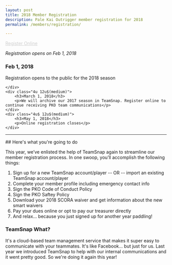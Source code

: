 ```yaml
---
layout: post
title: 2018 Member Registration
description: Pale Kai Outrigger member registration for 2018
permalink: /members/registration/

---
```

<div class="box">
	<a href="#" disabled class="button special disabled" style="opacity:.2">Register Online</a>
	<p><i>Registration opens on Feb 1, 2018</i></p>
</div>

<div class="row">
	<div class="4u 12u$(medium)">
		<h3>Feb 1, 2018</h3>
		<p>Registration opens to the public for the 2018 season</p>
		
	</div>
	<div class="4u 12u$(medium)">
		<h3>March 1, 2018</h3>
		<p>We will archive our 2017 season in TeamSnap. Register online to continue receiving PKO team communications</p>
	</div>
	<div class="4u$ 12u$(medium)">
		<h3>May 1, 2018</h3>
		<p>Online registration closes</p>
	</div>

</div>

<hr/>
## Here's what you're going to do

This year, we’ve enlisted the help of TeamSnap again to streamline our member registration process. In one swoop, you’ll accomplish the following things:
1. Sign up for a new TeamSnap account/player -- OR -- import an existing TeamSnap account/player
2. Complete your member profile including emergency contact info
3. Sign the PKO Code of Conduct Policy
4. Sign the PKO Saftey Policy
5. Download your 2018 SCORA waiver and get information about the new smart waivers
6. Pay your dues online or opt to pay our treasurer directly 
7. And relax... because you just signed up for another year paddling!

### TeamSnap What?
It's a cloud-based team management service that makes it super easy to communicate with your teammates. It's like Facebook... but just for us. Last year we introduced TeamSnap to help with our internal communications and it went pretty good. So we're doing it again this year!
